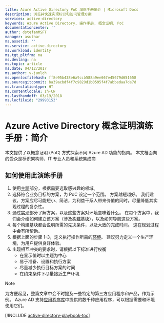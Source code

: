 ```yaml
---
title: Azure Active Directory PoC 演练手册简介 | Microsoft Docs
description: 浏览并快速实现标识和访问管理方案
services: active-directory
keywords: Azure Active Directory, 操作手册, 概念证明, PoC
documentationcenter: ''
author: dstefanMSFT
manager: asuthar
ms.assetid: ''
ms.service: active-directory
ms.workload: identity
ms.tgt_pltfrm: na
ms.devlang: na
ms.topic: article
ms.date: 04/12/2017
ms.author: v-junlch
ms.openlocfilehash: ff8e95b438e6a9ccb588a9ee667e45679d651658
ms.sourcegitcommit: ba39acbdf4f7c9829d1b0595f4f7abbedaa7de7d
ms.translationtype: HT
ms.contentlocale: zh-CN
ms.lasthandoff: 03/19/2018
ms.locfileid: "29993153"
---
```

# <a name="azure-active-directory-proof-of-concept-playbook-introduction"></a>Azure Active Directory 概念证明演练手册：简介

本文提供了以概念证明 (PoC) 方式探索不同 Azure AD 功能的指南。 本文档面向的受众是标识架构师、IT 专业人员和系统集成商

## <a name="how-to-use-this-playbook"></a>如何使用此演练手册

1. 使用[主题](active-directory-playbook-ingredients.md#theme)部分，根据需要选取感兴趣的领域。  
2. 选择符合业务目标的方案，为 PoC 设定一个范围。 方案越短越好。 我们建议，方案应尽可能短小、简洁，为利益干系人带来价值的同时，尽量降低其实现过程的复杂性。  
3. 通过[实现](active-directory-playbook-implementation.md)部分了解方案，以及这些方案对环境意味着什么。 在每个方案中，我们会介绍如何建立该方案（涉及[构建基块](active-directory-playbook-building-blocks.md)），以及如何导航这些方案。 
4. 每个构建基块都会说明所需的先决条件，以及大致的完成时间。 这在规划过程中会有所帮助。 
5. 根据上面的步骤 1-3，定义执行操作所需的[环境](active-directory-playbook-ingredients.md#environment)。 建议努力定义一个生产环境，为用户提供良好体验。 
6. 出现相互冲突的要求时，请根据以下标准进行权衡 
   * 在显示值时以主题为中心  
   * 易于准备、设置和执行方案 
   * 尽量减少执行目标方案的时间 
   * 在约束条件下尽量接近生产环境 

>[!NOTE]
> 为方便起见，整篇文章中会不时提及一些特定的第三方应用程序和产品，作为示例。 Azure AD 支持[应用程序库](https://azuremarketplace.microsoft.com/marketplace/apps/category/azure-active-directory-apps)中提供的数千种应用程序，可以根据需要和环境使用它们。 



[!INCLUDE [active-directory-playbook-toc](../../includes/active-directory-playbook-steps.md)]
